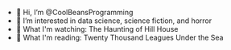 - 👋 Hi, I’m @CoolBeansProgramming
- 👀 I’m interested in data science, science fiction, and horror 
- 🌱 What I'm watching: The Haunting of Hill House 
- 💞️ What I'm reading: Twenty Thousand Leagues Under the Sea

<!---
CoolBeansProgramming/CoolBeansProgramming is a ✨ special ✨ repository because its `README.md` (this file) appears on your GitHub profile.
You can click the Preview link to take a look at your changes.
--->

